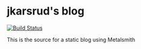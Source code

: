 # jkarsrud's blog

[![Build Status](http://img.shields.io/travis/jkarsrud/blog.svg?style=flat)](https://travis-ci.org/jkarsrud/blog)

This is the source for a static blog using Metalsmith